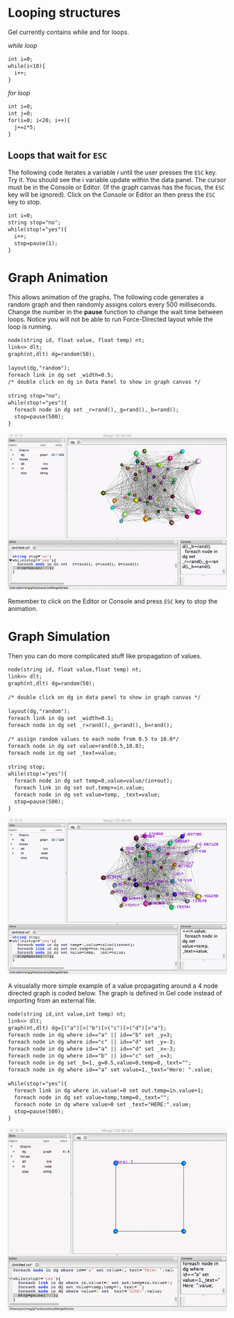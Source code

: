 # Looping structures

Gel currently contains while and for loops.

*while loop*
```
int i=0;
while(i<10){
  i++;
}
```

*for loop*
```
int i=0;
int j=0;
for(i=0; i<20; i++){
  j+=i*5;
}
```

## Loops that wait for ```ESC```

The following code iterates a variable *i* until the user presses the ```ESC``` key. Try it. You should see the i variable update within the data panel. The cursor must be in the Console or Editor. (If the graph canvas has the focus, the ```ESC``` key will be ignored). Click on the Console or Editor an then press the ```ESC``` key to stop. 

```
int i=0;
string stop="no";
while(stop!="yes"){
  i++;
  stop=pause(1);
}
```

# Graph Animation

This allows animation of the graphs. The following code generates a random graph and then randomly assigns colors every 500 milliseconds. Change the number in the **pause** function to change the wait time between loops. Notice you will not be able to run Force-Directed layout while the loop is running.

```
node(string id, float value, float temp) nt;
link<> dlt;
graph(nt,dlt) dg=random(50);

layout(dg,"random");
foreach link in dg set _width=0.5;
/* double click on dg in Data Panel to show in graph canvas */

string stop="no";
while(stop!="yes"){
  foreach node in dg set _r=rand(),_g=rand(),_b=rand();
  stop=pause(500);
}
```

![](imgs/ranloop.gif)

Remember to click on the Editor or Console and press ```ESC``` key to stop the animation. 

# Graph Simulation
Then you can do more complicated stuff like propagation of values.

```
node(string id, float value,float temp) nt;
link<> dlt;
graph(nt,dlt) dg=random(50);

/* double click on dg in data panel to show in graph canvas */

layout(dg,"random");
foreach link in dg set _width=0.1;
foreach node in dg set _r=rand(),_g=rand(),_b=rand();

/* assign random values to each node from 0.5 to 10.0*/
foreach node in dg set value=rand(0.5,10.0);
foreach node in dg set _text=value;

string stop;
while(stop!="yes"){
  foreach node in dg set temp=0,value=value/(in+out);
  foreach link in dg set out.temp+=in.value;
  foreach node in dg set value=temp, _text=value;
  stop=pause(500);
}
```

![](imgs/proploop.gif)

A visualally more simple example of a value propagating around a 4 node directed graph is coded below. The graph is defined in Gel code instead of importing from an external file.

```
node(string id,int value,int temp) nt;
link<> dlt;
graph(nt,dlt) dg={("a")[>("b")[>("c")[>("d")[>"a"};
foreach node in dg where id=="a" || id=="b" set _y=3;
foreach node in dg where id=="c" || id=="d" set _y=-3;
foreach node in dg where id=="a" || id=="d" set _x=-3;
foreach node in dg where id=="b" || id=="c" set _x=3;
foreach node in dg set _b=1,_g=0.5,value=0,temp=0,_text="";
foreach node in dg where id=="a" set value=1,_text="Here: ".value;

while(stop!="yes"){
  foreach link in dg where in.value!=0 set out.temp=in.value+1;
  foreach node in dg set value=temp,temp=0,_text="";
  foreach node in dg where value>0 set _text="HERE:".value;
  stop=pause(500);
}
```

![](imgs/squareloop.gif)